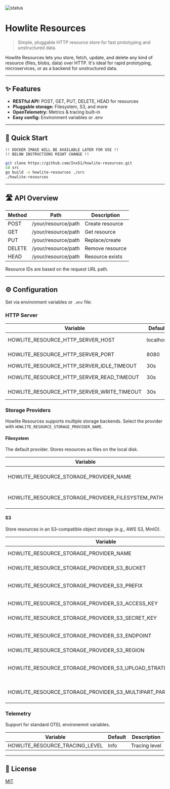 
<p>
	<img src="https://img.shields.io/badge/status-in%20development-orange" alt="status"/>
</p>

# Howlite Resources

> Simple, pluggable HTTP resource store for fast prototyping and unstructured data.

Howlite Resources lets you store, fetch, update, and delete any kind of resource (files, blobs, data) over HTTP. It's ideal for rapid prototyping, microservices, or as a backend for unstructured data.

---

## ✨ Features

- **RESTful API:** POST, GET, PUT, DELETE, HEAD for resources
- **Pluggable storage:** Filesystem, S3, and more
- **OpenTelemetry:** Metrics & tracing built-in
- **Easy config:** Environment variables or .env

---

## 🚀 Quick Start

```
!! DOCKER IMAGE WILL BE AVAILABLE LATER FOR USE !!
!! BELOW INSTRUCTIONS MIGHT CHANGE !!
```

```sh
git clone https://github.com/Inx51/howlite-resources.git
cd src
go build -o howlite-resources ./src
./howlite-resources
```

---

## 🛣️ API Overview

| Method | Path | Description |
|--------|------|-------------|
| POST   | /your/resource/path    | Create resource |
| GET    | /your/resource/path    | Get resource    |
| PUT    | /your/resource/path    | Replace/create  |
| DELETE | /your/resource/path    | Remove resource |
| HEAD   | /your/resource/path    | Resource exists |

Resource IDs are based on the request URL path.

---

## ⚙️ Configuration

Set via environment variables or `.env` file:

### HTTP Server

| Variable | Default | Description |
|---|---|---|
| HOWLITE_RESOURCE_HTTP_SERVER_HOST | localhost | HTTP server host |
| HOWLITE_RESOURCE_HTTP_SERVER_PORT | 8080 | HTTP server port |
| HOWLITE_RESOURCE_HTTP_SERVER_IDLE_TIMEOUT | 30s | Idle timeout |
| HOWLITE_RESOURCE_HTTP_SERVER_READ_TIMEOUT | 30s | Read timeout |
| HOWLITE_RESOURCE_HTTP_SERVER_WRITE_TIMEOUT | 30s | Write timeout |


### Storage Providers

Howlite Resources supports multiple storage backends. Select the provider with `HOWLITE_RESOURCE_STORAGE_PROVIDER_NAME`.

#### Filesystem

The default provider. Stores resources as files on the local disk.

| Variable | Default | Description |
|---|---|---|
| HOWLITE_RESOURCE_STORAGE_PROVIDER_NAME | filesystem | Selects the filesystem provider |
| HOWLITE_RESOURCE_STORAGE_PROVIDER_FILESYSTEM_PATH | ./tmp/howlite | Directory for storing files |

#### S3

Store resources in an S3-compatible object storage (e.g., AWS S3, MinIO).

| Variable | Default | Description |
|---|---|---|
| HOWLITE_RESOURCE_STORAGE_PROVIDER_NAME | s3 | Selects the S3 provider |
| HOWLITE_RESOURCE_STORAGE_PROVIDER_S3_BUCKET |  | S3 bucket name |
| HOWLITE_RESOURCE_STORAGE_PROVIDER_S3_PREFIX |  | Prefix for S3 object keys |
| HOWLITE_RESOURCE_STORAGE_PROVIDER_S3_ACCESS_KEY |  | S3 access key |
| HOWLITE_RESOURCE_STORAGE_PROVIDER_S3_SECRET_KEY |  | S3 secret key |
| HOWLITE_RESOURCE_STORAGE_PROVIDER_S3_ENDPOINT |  | S3 endpoint URL |
| HOWLITE_RESOURCE_STORAGE_PROVIDER_S3_REGION |  | S3 region |
| HOWLITE_RESOURCE_STORAGE_PROVIDER_S3_UPLOAD_STRATEGY | singlepart | Upload strategy: singlepart or multipart |
| HOWLITE_RESOURCE_STORAGE_PROVIDER_S3_MULTIPART_PART_UPLOAD_SIZE | 5242880 | Multipart upload part size (bytes) |

<!-- Add more providers here as they are implemented -->

### Telemetry

Support for standard OTEL environemnt variables.

| Variable | Default | Description |
|---|---|---|
| HOWLITE_RESOURCE_TRACING_LEVEL | Info | Tracing level |

---

## 📄 License

[MIT](LICENSE)
